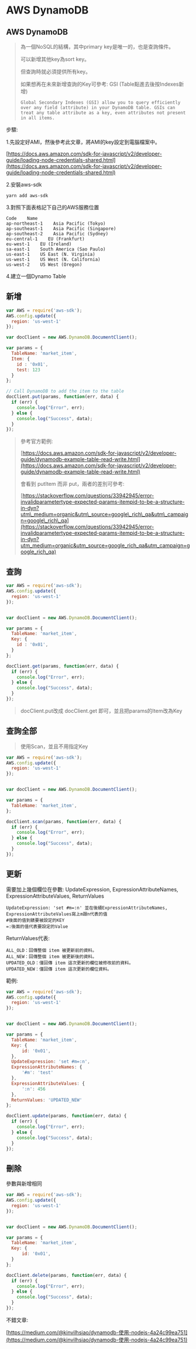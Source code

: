 # AWS DynamoDB

## AWS DynamoDB

> 為一個NoSQL的結構，其中primary key是唯一的，也是查詢條件。
>
> 可以新增其他key為sort key。
>
> 但查詢時就必須提供所有key。
>
> 如果想再在未來新增查詢的Key可參考: GSI \(Table點進去後按Indexes新增\)
>
> ```text
> Global Secondary Indexes (GSI) allow you to query efficiently over any field (attribute) in your DynamoDB table. GSIs can treat any table attribute as a key, even attributes not present in all items.
> ```

步驟:

1.先設定好AMI，然後參考此文章，將AMI的key設定到電腦檔案中。

[https://docs.aws.amazon.com/sdk-for-javascript/v2/developer-guide/loading-node-credentials-shared.html](https://docs.aws.amazon.com/sdk-for-javascript/v2/developer-guide/loading-node-credentials-shared.html)

2.安裝aws-sdk

```text
yarn add aws-sdk
```

3.對照下面表格記下自己的AWS服務位置

```text
Code    Name
ap-northeast-1    Asia Pacific (Tokyo)
ap-southeast-1    Asia Pacific (Singapore)
ap-southeast-2    Asia Pacific (Sydney)
eu-central-1    EU (Frankfurt)
eu-west-1    EU (Ireland)
sa-east-1    South America (Sao Paulo)
us-east-1    US East (N. Virginia)
us-west-1    US West (N. California)
us-west-2    US West (Oregon)
```

4.建立一個Dynamo Table

## 新增

```javascript
var AWS = require('aws-sdk');
AWS.config.update({
  region: 'us-west-1'
});

var docClient = new AWS.DynamoDB.DocumentClient();

var params = {
  TableName: 'market_item',
  Item: {
    id : '0x01',
    test: 123
  }
};

// Call DynamoDB to add the item to the table
docClient.put(params, function(err, data) {
  if (err) {
    console.log("Error", err);
  } else {
    console.log("Success", data);
  }
});
```

> 參考官方範例:
>
> [https://docs.aws.amazon.com/sdk-for-javascript/v2/developer-guide/dynamodb-example-table-read-write.html](https://docs.aws.amazon.com/sdk-for-javascript/v2/developer-guide/dynamodb-example-table-read-write.html)
>
> 會看到 putItem 而非 put，兩者的差別可參考:
>
> [https://stackoverflow.com/questions/33942945/error-invalidparametertype-expected-params-itempid-to-be-a-structure-in-dyn?utm\_medium=organic&utm\_source=google\_rich\_qa&utm\_campaign=google\_rich\_qa](https://stackoverflow.com/questions/33942945/error-invalidparametertype-expected-params-itempid-to-be-a-structure-in-dyn?utm_medium=organic&utm_source=google_rich_qa&utm_campaign=google_rich_qa)

## 查詢

```javascript
var AWS = require('aws-sdk');
AWS.config.update({
  region: 'us-west-1'
});


var docClient = new AWS.DynamoDB.DocumentClient();

var params = {
  TableName: 'market_item',
  Key: {
    id : '0x01',
  }
};

docClient.get(params, function(err, data) {
  if (err) {
    console.log("Error", err);
  } else {
    console.log("Success", data);
  }
});
```

> docClient.put改成 docClient.get 即可，並且把params的Item改為Key

## 查詢全部

> 使用Scan，並且不用指定Key

```javascript
var AWS = require('aws-sdk');
AWS.config.update({
  region: 'us-west-1'
});


var docClient = new AWS.DynamoDB.DocumentClient();

var params = {
  TableName: 'market_item',
};

docClient.scan(params, function(err, data) {
  if (err) {
    console.log("Error", err);
  } else {
    console.log("Success", data);
  }
});
```

## 更新

需要加上幾個欄位在參數: UpdateExpression, ExpressionAttributeNames, ExpressionAttributeValues, ReturnValues

```text
UpdateExpression: 'set #m=:n' 並在後續ExpressionAttributeNames, ExpressionAttributeValues寫上m跟n代表的值
#後面的值到錶要被設定的KEY   
=:後面的值代表要設定的Value
```

ReturnValues代表:

```text
ALL_OLD：回傳整個 item 被更新前的資料。
ALL_NEW：回傳整個 item 被更新後的資料。
UPDATED_OLD：僅回傳 item 這次更新的欄位被修改前的資料。
UPDATED_NEW：僅回傳 item 這次更新的欄位資料。
```

範例:

```javascript
var AWS = require('aws-sdk');
AWS.config.update({
  region: 'us-west-1'
});


var docClient = new AWS.DynamoDB.DocumentClient();

var params = {
  TableName: 'market_item',
  Key: {
      id: '0x01',
  },
  UpdateExpression: 'set #m=:n',
  ExpressionAttributeNames: {
      '#m': 'test'
  },
  ExpressionAttributeValues: {
      ':n': 456
  },
  ReturnValues: 'UPDATED_NEW'
};

docClient.update(params, function(err, data) {
  if (err) {
    console.log("Error", err);
  } else {
    console.log("Success", data);
  }
});
```

## 刪除

參數與新增相同

```javascript
var AWS = require('aws-sdk');
AWS.config.update({
  region: 'us-west-1'
});


var docClient = new AWS.DynamoDB.DocumentClient();

var params = {
  TableName: 'market_item',
  Key: {
      id: '0x01',
  }
};

docClient.delete(params, function(err, data) {
  if (err) {
    console.log("Error", err);
  } else {
    console.log("Success", data);
  }
});
```

不錯文章:

[https://medium.com/@kinvilhsiao/dynamodb-使用-nodejs-4a24c99ea751](https://medium.com/@kinvilhsiao/dynamodb-使用-nodejs-4a24c99ea751)


